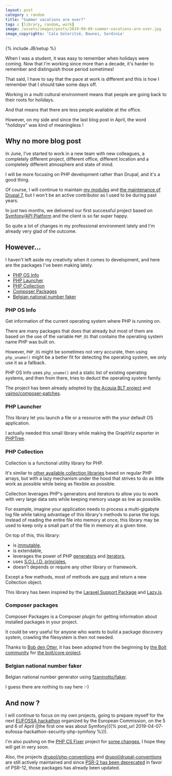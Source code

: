 ```yaml
---
layout: post
category : random
title: "Summer vacations are over?"
tags : [library, random, work]
image: /assets/images/posts/2019-09-09-summer-vacations-are-over.jpg
image_copyrights: 'Cala Goloritzé, Baunei, Sardinia'
---
```

{% include JB/setup %}

When I was a student, it was easy to remember when holidays were coming.
Now that I'm working since more than a decade, it's harder to remember and distinguish those period sometimes!

That said, I have to say that the pace at work is different and this is how I remember that I should take some days off.

Working in a multi cultural environment means that people are going back to their roots for holidays.

And that means that there are less people available at the office.

However, on my side and since the last blog post in April, the word "_holidays_" was kind of meaningless !

<!--break-->

## Why no more blog post

In June, I've started to work in a new team with new colleagues, a completely different project, different office, 
different location and a completely different atmosphere and state of mind.

I will be more focusing on PHP development rather than Drupal, and it's a good thing.

Of course, I will continue to maintain [my modules](https://www.drupal.org/u/pol) and [the maintenance of Drupal 7](https://groups.drupal.org/node/521072),
but I won't be an active contributor as I used to be during past years.

In just two months, we delivered our first successful project based on [Symfony](https://symfony.com/)/[API Platform](https://api-platform.com/) and the client is so far super happy.

So quite a lot of changes in my professional environment lately and I'm already very glad of the outcome.

## However...

I haven't left aside my creativity when it comes to development, and here are the packages I've been making lately.

* [PHP OS Info](https://github.com/drupol/phposinfo)
* [PHP Launcher](https://github.com/drupol/launcher)
* [PHP Collection](https://github.com/drupol/collection)
* [Composer Packages](https://github.com/drupol/composer-packages)
* [Belgian national number faker](https://github.com/drupol/belgian-national-number-faker)

### PHP OS Info

Get information of the current operating system where PHP is running on.

There are many packages that does that already but most of them are based on the use of the variable `PHP_OS` that 
contains the operating system name PHP was built on.

However, `PHP_OS` might be sometimes not very accurate, then using `php_uname()` might be a better fit for detecting the
operating system, we only use it as a fallback.

PHP OS Info uses `php_uname()` and a static list of existing operating systems, and then from there, tries to deduct the
operating system family.

The project has been already adopted by [the Acquia BLT project](https://packagist.org/packages/acquia/blt) and [vaimo/composer-patches](https://github.com/vaimo/composer-patches).

### PHP Launcher

This library let you launch a file or a resource with the your default OS application.

I actually needed this small library while making the GraphViz exporter in [PHPTree](https://github.com/drupol/phptree).

### PHP Collection

Collection is a functional utility library for PHP.

It's similar to [other available collection libraries](https://packagist.org/?query=collection) based on regular PHP
arrays, but with a lazy mechanism under the hood that strives to do as little work as possible while being as flexible
as possible.

Collection leverages PHP's generators and iterators to allow you to work with very large data sets while keeping memory
usage as low as possible.

For example, imagine your application needs to process a multi-gigabyte log file while taking advantage of this
library's methods to parse the logs.
Instead of reading the entire file into memory at once, this library may be used to keep only a small part of the file
in memory at a given time.

On top of this, this library:
 * is [immutable](https://en.wikipedia.org/wiki/Immutable_object),
 * is extendable,
 * leverages the power of PHP [generators](https://www.php.net/manual/en/class.generator.php) and [iterators](https://www.php.net/manual/en/class.iterator.php),
 * uses [S.O.L.I.D. principles](https://en.wikipedia.org/wiki/SOLID),
 * doesn't depends or require any other library or framework.

Except a few methods, most of methods are [pure](https://en.wikipedia.org/wiki/Pure_function) and return a
new Collection object.

This library has been inspired by the [Laravel Support Package](https://github.com/illuminate/support) and
[Lazy.js](http://danieltao.com/lazy.js/).

### Composer packages

Composer Packages is a Composer plugin for getting information about installed packages in your project.

It could be very useful for anyone who wants to build a package discovery system, crawling the filesystem is then not
needed.

Thanks to [Bob den Otter](https://github.com/bobdenotter), it has been adopted from the beginning by [the Bolt community](https://bolt.cm/) for [the bolt/core project](https://github.com/bolt/core).

### Belgian national number faker

Belgian national number generator using [fzaninotto/faker](https://github.com/fzaninotto/Faker).

I guess there are nothing to say here :-)

## And now ?

I will continue to focus on my own projects, going to prepare myself for the next [EUFOSSA hackathon](https://eufossa.github.io/oss-hackathon-2019/) organized by the European Commission,
on the 5 and 6 of April ([the first one was about Symfony]({% post_url 2019-04-07-eufossa-hackathon-security-php-symfony %})).

I'm also pushing on the [PHP CS Fixer](https://github.com/FriendsOfPhp/PHP-CS-Fixer) project for [some changes](https://github.com/FriendsOfPHP/PHP-CS-Fixer/pulls?q=is%3Apr+is%3Aopen+sort%3Aupdated-desc+author%3Adrupol), I hope they will get in very soon.

Also, the projects [drupol/php-conventions](https://github.com/drupol/php-conventions) and [drupol/drupal-conventions](https://github.com/drupol/drupal-conventions) are still actively maintained and since
[PSR-2 has been deprecated](https://github.com/php-fig/fig-standards/pull/1184) in favor of PSR-12, those packages has already been updated.

